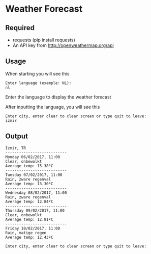 # Weather Forecast

## Required
- requests (pip install requests)
- An API key from http://openweathermap.org/api

## Usage
When starting you will see this
```
Enter language (example: NL): 
nl
```
Enter the language to display the weather forecast

After inputting the language, you will see this
```
Enter city, enter clear to clear screen or type quit to leave: 
izmir
```

## Output
```
Izmir, TR
---------------------------
Monday 06/02/2017, 11:00
Clear, onbewolkt
Average temp: 15.38ºC
---------------------------
Tuesday 07/02/2017, 11:00
Rain, zware regenval
Average temp: 13.30ºC
---------------------------
Wednesday 08/02/2017, 11:00
Rain, zware regenval
Average temp: 12.84ºC
---------------------------
Thursday 09/02/2017, 11:00
Clear, onbewolkt
Average temp: 12.81ºC
---------------------------
Friday 10/02/2017, 11:00
Rain, matige regen
Average temp: 12.43ºC
---------------------------
Enter city, enter clear to clear screen or type quit to leave: 
```
